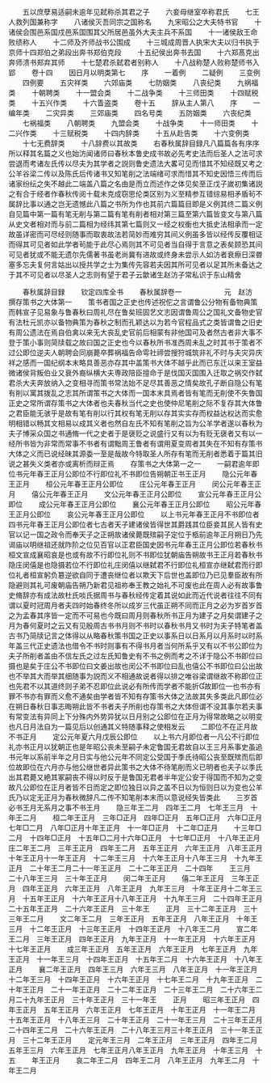 <!-- { "loadSidebar": true } -->
　　五以庶孽易适嗣未逾年见弑称杀其君之子
　　六妾母继室卒称君氏
　　七王人救列国兼称字
　　八诸侯灭吾同宗之国称名
　　九宋昭公之大夫特书官
　　十诸侯会围邑系国戍邑系国围其父所居邑虽外大夫主兵不系国
　　十一诸侯敌王命败绩称人
　　十二师及齐师战书公围成
　　十三城成周晋人执宋大夫以归书执于京师十四郑伯之弟段出奔书郑伯克段
　　十五纪侯出奔书去国
　　十六郑髙克出奔师溃书郑弃其师
　　十七楚君杀弑君者别称人
　　十八战称楚人败称楚师书入郢
　　卷十四
　　因日月以明类第七
　　序
　　一着例
　　二疑例
　　三变例
　　四例要
　　五灾祥类
　　六郊庙类
　　七防姻类
　　八丧纪类
　　九祸福类
　　十朝聘类
　　十一盟会类
　　十二战争类
　　十三师田类
　　十四赋税类
　　十五兴作类
　　十六眚盗类
　　卷十五
　　辞从主人第八
　　序
　　一编年类
　　二灾异类
　　三郊庙类
　　四名号类
　　五防姻类
　　六丧纪类
　　七祸福类
　　八朝聘类
　　九盟会类
　　十战争类
　　十一师田类
　　十二兴作类
　　十三赋税类
　　十四内辞类
　　十五从赴告类
　　十六变例类
　　十七无费辞类
　　十八辞费以其故类
　　右春秋属辞目録凡八篇篇各有序序所以释其名篇之义也始汸闻诸师曰春秋本鲁史成书故必先考史法而后圣人之法可求尝退而考诸左氏传以尽夫为其学者之説则鲁史遗法大畧可见而惜其不知经既又考之公羊谷梁二传以及陈氏后传诸书又知笔削之法端绪可求而惜其不知史因悟三传而后诸家纷纭之失不越此二端盖八篇之名由是而立而述作之体见矣至正戊子嵗初集诸説之有合于经者作春秋传阅十载未克成窃思伦类区别为义至精参互错综易相矛盾茍不属辞比事以通之岂无遗憾此八篇之书所为作也其前六篇篇目即是义例其终二篇义例自见篇中第一篇有笔无削与第二篇有笔有削者相对第三篇至第六篇皆变文与第八篇从史文者相对而与前二篇相为经纬其第七篇则又一经之权衡也大抵史法相承而一定故虽详密而可尽经则随事而取衷故法若简妙而难穷其间义例虽多皆以经传反覆相证而得其可见者如此学者茍能于此尽心焉则其不可见者当自得于言意之表矣顾恐其间可见者犹或不能无遗尔先儒著书虽老尚冀有进故或终身未尝示人如汸者衰瘵日深昬塞多忘夫复何言姑出以授共学之士为集传先容若夫因其所可见者以足其所未备达之于其不可见者以尽圣人之志则有望于君子云歙诸生赵汸子常私识于东山精舍

　　春秋属辞目録
　　钦定四库全书
　　春秋属辞卷一　　　　　　元　赵汸　撰存策书之大体第一
　　策书者国之正史也传述祝佗之言谓鲁公分物有备物典策而韩宣子见易象与鲁春秋曰周礼尽在鲁矣班固艺文志因谓鲁周公之国礼文备物史官有法杜元凯亦以备物典策为春秋之制而孔颖达以为若今官程品式之类皆谓鲁之旧史有周公遗法在焉自伯禽以来无大丧乱史官前后相蒙有非他国可及者然古者非大事不登于策小事则简牍载之故曰国之正史也今以春秋所书准西周未乱之时其书于策者不过公即位逆夫人朝聘会同崩薨卒葬祸福告命雩社禘尝搜狩城筑非礼不时与夫灾异庆祥之感而一国纪纲本末略具善恶亦存其中盖策书大体不越乎此而已东迁以来王室益微诸侯背叛伯业又衰外裔纵横大夫専政陪臣擅命于是伐国灭国围入迁取之祸交作弑君杀大夫奔放纳入之变相寻而策书常法始不足尽其善恶之情矣故孔子断自隐公有笔有削以寓其拨乱之志其所谓策书之大体而一国本末具焉者皆有笔而无削使不失鲁国正史之常所谓存策书之大体者也夫春秋当代之史也使仲尼笔削之际不复存其大体鲁之君臣能无骇乎是故有笔有削以行其权有笔无削以存其实实存而权益达权达而实愈明相错以畅其文相易以成其义者也然自左氏不知有笔削之旨为公羊学者遂以春秋为夫子博采众国之书通脩一代之史者于是襃贬之说盛行又有以为有贬无襃者又有以一经所书皆为非常而常事不书者有谓黜周王鲁者有谓用夏变周者其失在不知有存策书大体之义而已说经昧其源委一至是哉故今特取圣人所存有笔而无削者悉着于篇其旧说之甚失义类者亦或离析而辩正焉
　　存策书之大体第一之一
　　一嗣君逾年即位书元年春王正月公即位不行即位礼不书即位告朔朝正书王正月
　　隐公元年春王正月
　　桓公元年春王正月公即位
　　庄公元年春王正月
　　闵公元年春王正月
　　僖公元年春王正月
　　文公元年春王正月公即位
　　宣公元年春王正月公即位
　　成公元年春王正月公即位
　　襄公元年春王正月公即位
　　昭公元年春王正月公即位
　　哀公元年春王正月公即位
　　以上书元年春王正月不书即位者四书元年春王正月公即位者七古者天子建诸侯皆得世其爵践其位臣妾其民人皆有史官以记一国之政令而奉天子之正朔故诸侯薨既殡嗣子定位于柩前逾年正月朔日乃先谒庙以明继祖还就阼阶之位见百官以正君臣国史因书元年春王正月公即位若春秋书桓文宣成襄昭哀是也或有故不行即位礼则不书即位犹朝庙告朔故书王正月若春秋书隐庄闵僖是也隐摄若位不行即位礼庄闵僖以继弑君不行即位礼桓宣亦继弑君而行即位礼者桓宣躬负簒逆欲自同于遭丧继位者以欺天下后世也盖即位乃已见羣臣故有所隐避则其礼可废朝庙告朔乃新君见祖祢奉王教之始礼不可废也此在周人必有故事鲁史脩辞亦有成法故杜氏啖氏据周书与春秋经传定着其说如此而近代说者往往不同有谓以夏时冠周月者夫四时始春终冬所以成岁三代虽正朔不同而正月之必为岁首岁首之为孟春其序皆一定而不可易也今既曰周月则春秋所书正月为建子之月矣谓建子之月为春何夏时之云又有见殷周古书书月则不书时以春秋书月又书时为夫子特笔者盖古书乃简牍记言之体得以从略春秋策书国之正史以事系日以日系月以月系时以时系年盖三代正史遗法也借令不书时则事有不得书月者当何所系乎又有以不书公即位为夫子所削者盖由不信左氏之过左氏知鲁史有不书之例而考之不详于隐公不书即位曰摄也是矣于庄公不书即位曰文姜出故也闵公不书即位曰乱也僖公不书即位曰公出故也不举其大而举其细随事为説而义不相通故说者得以排之唯谷梁谓继故不称即位正也先君不以其道终则子弟不忍即位此说必有所传而学者不能折故即位一也书亦有罪不书亦有罪而义愈不通矣由学者皆不知有存策书大体之法故其失多类此凡即位必在朔日春秋日事志晦朔此皆不书者夫子所削也存策书之大体但谓不没其事尔若夫事有常变法有异同上下分殊内外势异犹以日月别之公即位在正月为得常故略之以明变也凡日月法自为一篇见后以创通其义特随事释之使相发云
　　二即位不在正月故不书正月
　　定公元年夏六月戊辰公即位
　　以上书六月即位者一凡公不行即位礼亦书正月以犹朝正也是年昭公丧未至嗣子未定鲁国无君故自以王三月系事史虽追书元年以系前半年之月日实与他公元年不同定公受国于季氏待昭公丧至既殡而后即位故即位在六月亦与他公继世者异此策书之大体不待笔削而义已明者也夫子以季氏出其君薨又絶其冢嗣丧不得以时反于是鲁国无君者半年定公安于得国而不知为之变故凡公即位在正月者皆不日而定之即位独日以异之盖不日以为恒则日以为变也公羊氏乃以定无正月为春秋微辞凡二传不知笔削本末而以意说经失皆类此
　　三岁首必书王月无系月之事不书王月
　　隐三年王二月　四年王二月　七年王三月　十年王二月
　　桓二年王正月　三年□正月　四年□正月　五年□正月　六年□正月　七年□二月　八年□正月十年王正月　十一年□正月　十二年□正月
　　十三年□二月　十四年□正月　十五年□二月十六年□正月　十七年□正月　十八年王正月庄二年王二月　三年王正月　四年王二月　五年王正月　六年王正月　八年王正月　十年王正月十一年王正月　十二年王三月　十六年王正月十八年王三月　十九年王正月　二十年王二月二十一年王正月　二十二年王正月　二十四年
　　王三月　二十八年王三月　三十年王正月
　　闵二年王正月
　　僖二年王正月　三年王正月　四年王正月　六年王正月　八年王正月　九年王三月　十年王正月十二年王三月　十五年王正月　十六年王正月十八年王正月　十九年王三月　二十四年王正月二十五年王正月　二十六年王正月　三十年王
　　正月　三十二年王正月　三十三年王二月
　　文二年王二月　三年王正月　五年王正月　八年王正月　十年王三月　十二年王正月　十三年王正月　十四年王正月　十八年王二月
　　宣二年王二月　三年王正月　四年王正月　九年王正月　十一年王正月　十六年王正月　十七年王正月
　　成三年王正月　五年王正月　六年王正月　七年王正月　九年王正月　十一年王三月　十四年王正月　十五年王二月　十六年王正月　十八年王正月
　　襄二年王正月　四年王三月　六年王三月　八年王正月　十一年王正月　十二年王三月　十四年王正月　十六年王正月　十七年王二月　十九年王正月　二十年王正月　二十一年王正月　二十二年王正月　二十三年王二月　二十六年王二月二十九年王正月　三十年王正月　三十一年王
　　正月
　　昭三年王正月　四年王正月　五年王正月　六年王正月　七年王正月　十年王正月　十一年王二月　十五年王正月　十八年王三月　二十年王正月　二十一年王三月　二十三年王正月　二十四年王二月　二十六年王正月　二十八年王三月三十年王正月　三十一年王正月　三十二年王正月
　　定元年王三月　二年王正月　三年王正月　四年王二月　五年王三月　六年王正月　七年王正月八年王正月　九年王正月　十年王三月　十五
　　年王正月
　　哀二年王二月　四年王二月　八年王正月　九年王二月　十年王二月
